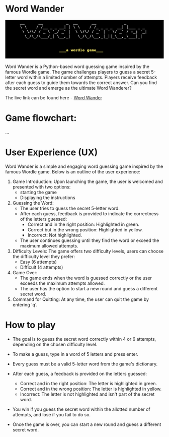 # Word Wander

![Word Wanter title](/images/game-title.png)

Word Wander is a Python-based word guessing game inspired by the famous Wordle game. The game challenges players to guess a secret 5-letter word within a limited number of attempts. Players receive feedback after each guess to guide them towards the correct answer. Can you find the secret word and emerge as the ultimate Word Wanderer?

The live link can be found here - [Word Wander](https://word-wander-c212ee79ed5a.herokuapp.com/)


# Game flowchart:

...


# User Experience (UX)

Word Wander is a simple and engaging word guessing game inspired by the famous Wordle game. Below is an outline of the user experience:

1. Game Introduction:
   Upon launching the game, the user is welcomed and presented with two options: 
   - starting the game
   - Displaying the instructions
2. Guessing the Word:
   - The user tries to guess the secret 5-letter word.
   - After each guess, feedback is provided to indicate the correctness of the letters guessed:
     - Correct and in the right position: Highlighted in green.
     - Correct but in the wrong position: Highlighted in yellow.
     - Incorrect: Not highlighted.
   - The user continues guessing until they find the word or exceed the maximum allowed attempts.
3. Difficulty Levels:
   The game offers two difficulty levels, users can choose the difficulty level they prefer:
   - Easy (6 attempts)
   - Difficult (4 attempts)
4. Game Over:
   - The game ends when the word is guessed correctly or the user exceeds the maximum attempts allowed.
   - The user has the option to start a new round and guess a different secret word.
5. Command for Quitting:
   At any time, the user can quit the game by entering 'q'.


# How to play

   - The goal is to guess the secret word correctly within 4 or 6 attempts,
   depending on the chosen difficulty level.

   - To make a guess, type in a word of 5 letters and press enter.

   - Every guess must be a valid 5-letter word from the game's dictionary.

   - After each guess, a feedback is provided on the letters guessed:

     - Correct and in the right position: The letter is highlighted in green.
     - Correct and in the wrong position: The letter is highlighted in yellow.
     - Incorrect: The letter is not highlighted and isn't part of the secret word.

   -  You win if you guess the secret word within the allotted number of attempts, and lose if you fail to do so.

   - Once the game is over, you can start a new round and guess a different secret word.